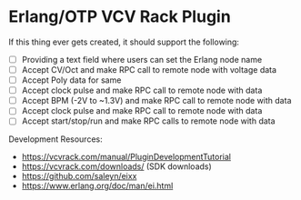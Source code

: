 # Erlang/OTP VCV Rack Plugin

If this thing ever gets created, it should support the following:
* [ ] Providing a text field where users can set the Erlang node name
* [ ] Accept CV/Oct and make RPC call to remote node with voltage data
* [ ] Accept Poly data for same
* [ ] Accept clock pulse and make RPC call to remote node with data
* [ ] Accept BPM (-2V to ~1.3V) and make RPC call to remote node with data
* [ ] Accept clock pulse and make RPC call to remote node with data
* [ ] Accept start/stop/run and make RPC calls to remote node with data

Development Resources:
* https://vcvrack.com/manual/PluginDevelopmentTutorial
* https://vcvrack.com/downloads/ (SDK downloads)
* https://github.com/saleyn/eixx
* https://www.erlang.org/doc/man/ei.html
